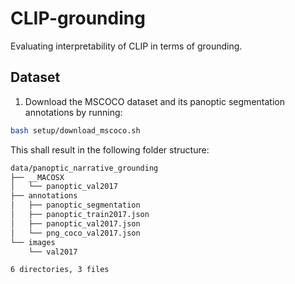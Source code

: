 # CLIP-grounding
Evaluating interpretability of CLIP in terms of grounding.


## Dataset

1. Download the MSCOCO dataset and its panoptic segmentation annotations by running:
```sh
bash setup/download_mscoco.sh
```

This shall result in the following folder structure:
```sh
data/panoptic_narrative_grounding
├── __MACOSX
│   └── panoptic_val2017
├── annotations
│   ├── panoptic_segmentation
│   ├── panoptic_train2017.json
│   ├── panoptic_val2017.json
│   └── png_coco_val2017.json
└── images
    └── val2017

6 directories, 3 files
```

